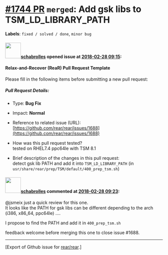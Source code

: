 [\#1744 PR](https://github.com/rear/rear/pull/1744) `merged`: Add gsk libs to TSM\_LD\_LIBRARY\_PATH
====================================================================================================

**Labels**: `fixed / solved / done`, `minor bug`

#### <img src="https://avatars.githubusercontent.com/u/19491077?u=0021b16ab426902cbe676f6831f41607bbe4d441&v=4" width="50">[schabrolles](https://github.com/schabrolles) opened issue at [2018-02-28 09:15](https://github.com/rear/rear/pull/1744):

#### Relax-and-Recover (ReaR) Pull Request Template

Please fill in the following items before submitting a new pull request:

##### Pull Request Details:

-   Type: **Bug Fix**

-   Impact: **Normal**

-   Reference to related issue (URL):
    [https://github.com/rear/rear/issues/1688](https://github.com/rear/rear/issues/1688)

-   How was this pull request tested?  
    tested on RHEL7.4 ppc64le with TSM 8.1

-   Brief description of the changes in this pull request:  
    detect gsk lib PATH and add it into `TSM_LD_LIBRARY_PATH` (in
    `usr/share/rear/prep/TSM/default/400_prep_tsm.sh`)

#### <img src="https://avatars.githubusercontent.com/u/19491077?u=0021b16ab426902cbe676f6831f41607bbe4d441&v=4" width="50">[schabrolles](https://github.com/schabrolles) commented at [2018-02-28 09:23](https://github.com/rear/rear/pull/1744#issuecomment-369174311):

@jsmeix just a quick review for this one.  
It looks like the PATH for gsk libs can be different depending to the
arch (i386, x86\_64, ppc64le) ....

I propose to find the PATH and add it in `400_prep_tsm.sh`

feedback welcome before merging this one to close issue \#1688.

------------------------------------------------------------------------

\[Export of Github issue for
[rear/rear](https://github.com/rear/rear).\]
